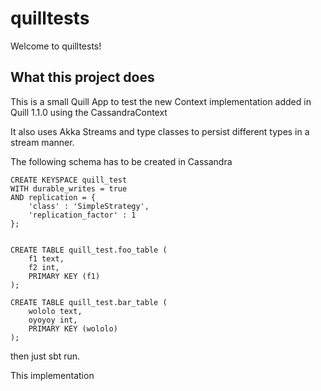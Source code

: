 # quilltests #

Welcome to quilltests!

## What this project does ##

This is a small Quill App to test the new Context implementation added in Quill 1.1.0 using the CassandraContext

It also uses Akka Streams and type classes to persist different types in a stream manner.

The following schema has to be created in Cassandra 

```
CREATE KEYSPACE quill_test
WITH durable_writes = true
AND replication = {
	'class' : 'SimpleStrategy',
	'replication_factor' : 1
};


CREATE TABLE quill_test.foo_table (
	f1 text,
	f2 int,
	PRIMARY KEY (f1)
);

CREATE TABLE quill_test.bar_table (
	wololo text,
	oyoyoy int,
	PRIMARY KEY (wololo)
);

```

then just sbt run.

This implementation